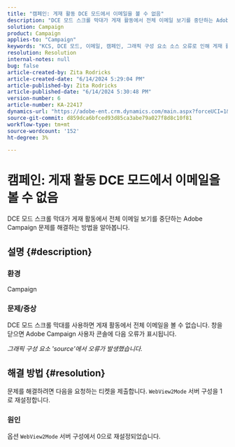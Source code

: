 ```yaml
---
title: "캠페인: 게재 활동 DCE 모드에서 이메일을 볼 수 없음"
description: "DCE 모드 스크롤 막대가 게재 활동에서 전체 이메일 보기를 중단하는 Adobe Campaign 문제를 해결하는 방법을 알아봅니다."
solution: Campaign
product: Campaign
applies-to: "Campaign"
keywords: "KCS, DCE 모드, 이메일, 캠페인, 그래픽 구성 요소 소스 오류로 인해 게재 활동이 발생했습니다."
resolution: Resolution
internal-notes: null
bug: false
article-created-by: Zita Rodricks
article-created-date: "6/14/2024 5:29:04 PM"
article-published-by: Zita Rodricks
article-published-date: "6/14/2024 5:30:48 PM"
version-number: 6
article-number: KA-22417
dynamics-url: "https://adobe-ent.crm.dynamics.com/main.aspx?forceUCI=1&pagetype=entityrecord&etn=knowledgearticle&id=edf5d895-732a-ef11-840a-002248084fbb"
source-git-commit: d859dca6bfced93d85ca3abe79a027f8d8c10f81
workflow-type: tm+mt
source-wordcount: '152'
ht-degree: 3%

---
```


# 캠페인: 게재 활동 DCE 모드에서 이메일을 볼 수 없음


DCE 모드 스크롤 막대가 게재 활동에서 전체 이메일 보기를 중단하는 Adobe Campaign 문제를 해결하는 방법을 알아봅니다.

## 설명 {#description}


### 환경

Campaign

### 문제/증상

DCE 모드 스크롤 막대를 사용하면 게재 활동에서 전체 이메일을 볼 수 없습니다. 창을 닫으면 Adobe Campaign 사용자 콘솔에 다음 오류가 표시됩니다.

*그래픽 구성 요소 &#39;source&#39;에서 오류가 발생했습니다.*


## 해결 방법 {#resolution}


문제를 해결하려면 다음을 요청하는 티켓을 제출합니다. `WebView2Mode` 서버 구성을 1로 재설정합니다.

### 원인

옵션 `WebView2Mode` 서버 구성에서 0으로 재설정되었습니다.
